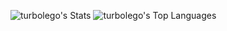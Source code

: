 ![turbolego's Stats](https://github-readme-stats.vercel.app/api?username=turbolego&theme=vue-dark&show_icons=true&hide_border=true&count_private=true)
![turbolego's Top Languages](https://github-readme-stats.vercel.app/api/top-langs/?username=turbolego&theme=vue-dark&show_icons=true&hide_border=true&layout=compact)
